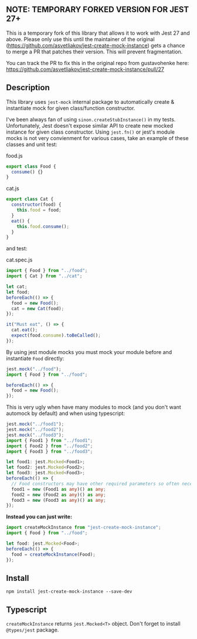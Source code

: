 ## NOTE: TEMPORARY FORKED VERSION FOR JEST 27+

This is a temporary fork of this library that allows it to work with Jest 27 and above. Please only use this until the maintainer of the original (https://github.com/asvetliakov/jest-create-mock-instance) gets a chance to merge a PR that patches their version. This will prevent fragmentation.

You can track the PR to fix this in the original repo from gustavohenke here: https://github.com/asvetliakov/jest-create-mock-instance/pull/27

## Description

This library uses `jest-mock` internal package to automatically create & instantiate mock for given class/function constructor.

I've been always fan of using `sinon.createStubInstance()` in my tests. Unfortunately, Jest doesn't expose similar API to create new mocked instance for given class constructor. Using `jest.fn()` or jest's module mocks is not very convienment for various cases, take an example of these classes and unit test:

food.js

```js
export class Food {
  consume() {}
}
```

cat.js

```js
export class Cat {
  constructor(food) {
    this.food = food;
  }
  eat() {
    this.food.consume();
  }
}
```

and test:

cat.spec.js

```js
import { Food } from "../food";
import { Cat } from "../cat";

let cat;
let food;
beforeEach(() => {
  food = new Food();
  cat = new Cat(food);
});

it("Must eat", () => {
  cat.eat();
  expect(food.consume).toBeCalled();
});
```

By using jest module mocks you must mock your module before and instantiate `Food` directly:

```js
jest.mock("../food");
import { Food } from "../food";

beforeEach(() => {
  food = new Food();
});
```

This is very ugly when have many modules to mock (and you don't want automock by default) and when using typescript:

```ts
jest.mock("../food1");
jest.mock("../food2");
jest.mock("../food3");
import { Food1 } from "../food1";
import { Food2 } from "../food2";
import { Food3 } from "../food3";

let food1: jest.Mocked<Food1>;
let food2: jest.Mocked<Food2>;
let food3: jest.Mocked<Food3>;
beforeEach(() => {
  // Food constructors may have other required parameters so often necessary cast them to any
  food1 = new (Food1 as any)() as any;
  food2 = new (Food2 as any)() as any;
  food3 = new (Food3 as any)() as any;
});
```

**Instead you can just write:**

```ts
import createMockInstance from "jest-create-mock-instance";
import { Food } from "../food";

let food: jest.Mocked<Food>;
beforeEach(() => {
  food = createMockInstance(Food);
});
```

## Install

`npm install jest-create-mock-instance --save-dev`

## Typescript

`createMockInstance` returns `jest.Mocked<T>` object. Don't forget to install `@types/jest` package.
